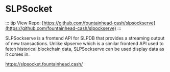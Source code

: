 # SLPSocket

::: tip View Repo:
[https://github.com/fountainhead-cash/slpsockserve](https://github.com/fountainhead-cash/slpockserve)
:::


SLPSockserve is a frontend API for SLPDB that provides a streaming output of new transactions. Unlike slpserve which is a similar frontend API used to fetch historical blockchain data, SLPSockserve can be used display data as it comes in.

https://slpsocket.fountainhead.cash/
